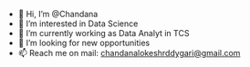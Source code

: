 - 👋 Hi, I’m @Chandana
- 👀 I’m interested in Data Science
- 🌱 I’m currently working as Data Analyt in TCS
- 💞️ I’m looking for new opportunities
- 📫 Reach me on mail: chandanalokeshrddygari@gmail.com


<!---
Chandana-Lokesh/Chandana-Lokesh is a ✨ special ✨ repository because its `README.md` (this file) appears on your GitHub profile.
You can click the Preview link to take a look at your changes.
--->
